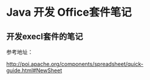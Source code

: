 # Java 开发 Office套件笔记



## 开发execl套件的笔记

参考地址：

http://poi.apache.org/components/spreadsheet/quick-guide.html#NewSheet


